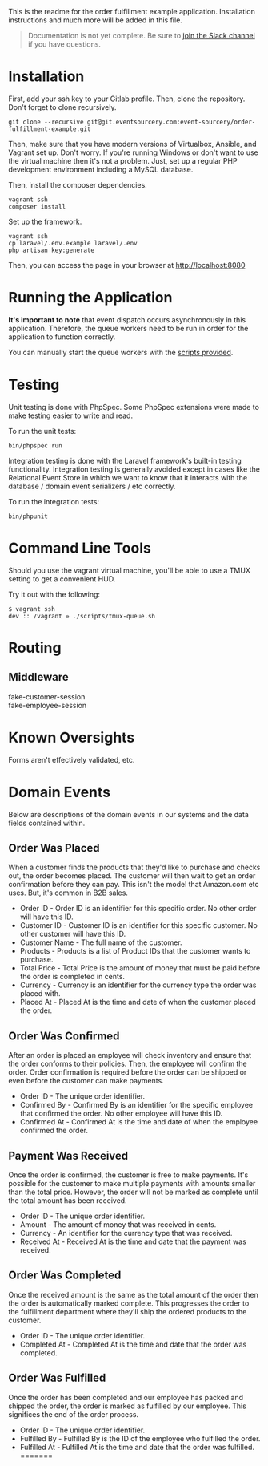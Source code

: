 This is the readme for the order fulfillment example application. Installation instructions and much more will be added in this file.

> Documentation is not yet complete. Be sure to [join the Slack channel](https://eventsourcery.com/slack-invite) if you have questions.


# Installation

First, add your ssh key to your Gitlab profile. Then, clone the repository. Don't forget to clone recursively.

```
git clone --recursive git@git.eventsourcery.com:event-sourcery/order-fulfillment-example.git
```

Then, make sure that you have modern versions of Virtualbox, Ansible, and Vagrant set up. Don't worry. If you're running Windows or don't want to use the virtual machine then it's not a problem. Just, set up a regular PHP development environment including a MySQL database.

Then, install the composer dependencies.

```
vagrant ssh
composer install
```

Set up the framework.

```
vagrant ssh
cp laravel/.env.example laravel/.env
php artisan key:generate
```

Then, you can access the page in your browser at [http://localhost:8080](http://localhost:8080)

# Running the Application 

**It's important to note** that event dispatch occurs asynchronously in this application. Therefore, the queue workers need to be run in order for the application to function correctly.

You can manually start the queue workers with the [scripts provided](scripts/).

# Testing

Unit testing is done with PhpSpec. Some PhpSpec extensions were made to make testing easier to write and read.

To run the unit tests:

```
bin/phpspec run
```

Integration testing is done with the Laravel framework's built-in testing functionality. Integration testing is generally avoided except in cases like the Relational Event Store in which we want to know that it interacts with the database / domain event serializers / etc correctly.

To run the integration tests:

```
bin/phpunit
```

# Command Line Tools

Should you use the vagrant virtual machine, you'll be able to use a TMUX setting to get a convenient HUD.



Try it out with the following:

```
$ vagrant ssh
dev :: /vagrant » ./scripts/tmux-queue.sh 
``` 


# Routing

## Middleware

fake-customer-session  
fake-employee-session

# Known Oversights

Forms aren't effectively validated, etc.

# Domain Events

Below are descriptions of the domain events in our systems and the data fields contained within.

## Order Was Placed

When a customer finds the products that they'd like to purchase and checks out, the order becomes placed. The customer will then wait to get an order confirmation before they can pay. This isn't the model that Amazon.com etc uses. But, it's common in B2B sales. 

* Order ID - Order ID is an identifier for this specific order. No other order will have this ID.
* Customer ID - Customer ID is an identifier for this specific customer. No other customer will have this ID.
* Customer Name - The full name of the customer. 
* Products - Products is a list of Product IDs that the customer wants to purchase.
* Total Price - Total Price is the amount of money that must be paid before the order is completed in cents. 
* Currency - Currency is an identifier for the currency type the order was placed with. 
* Placed At - Placed At is the time and date of when the customer placed the order.

## Order Was Confirmed

After an order is placed an employee will check inventory and ensure that the order conforms to their policies. Then, the employee will confirm the order. Order confirmation is required before the order can be shipped or even before the customer can make payments.

* Order ID - The unique order identifier.
* Confirmed By - Confirmed By is an identifier for the specific employee that confirmed the order. No other employee will have this ID.
* Confirmed At - Confirmed At is the time and date of when the employee confirmed the order.

## Payment Was Received

Once the order is confirmed, the customer is free to make payments. It's possible for the customer to make multiple payments with amounts smaller than the total price. However, the order will not be marked as complete until the total amount has been received.

* Order ID - The unique order identifier.
* Amount - The amount of money that was received in cents.
* Currency - An identifier for the currency type that was received. 
* Received At - Received At is the time and date that the payment was received.

## Order Was Completed

Once the received amount is the same as the total amount of the order then the order is automatically marked complete. This progresses the order to the fulfillment department where they'll ship the ordered products to the customer.

* Order ID - The unique order identifier.
* Completed At - Completed At is the time and date that the order was completed.

## Order Was Fulfilled

Once the order has been completed and our employee has packed and shipped the order, the order is marked as fulfilled by our employee. This significes the end of the order process.

* Order ID - The unique order identifier.
* Fulfilled By - Fulfilled By is the ID of the employee who fulfilled the order.
* Fulfilled At - Fulfilled At is the time and date that the order was fulfilled.
=======

